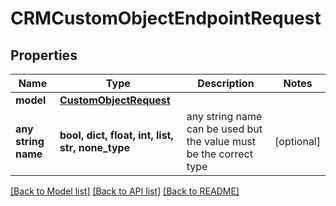 # CRMCustomObjectEndpointRequest

## Properties

| Name                | Type                                              | Description                                                        | Notes      |
| ------------------- | ------------------------------------------------- | ------------------------------------------------------------------ | ---------- |
| **model**           | [**CustomObjectRequest**](CustomObjectRequest.md) |                                                                    |
| **any string name** | **bool, dict, float, int, list, str, none_type**  | any string name can be used but the value must be the correct type | [optional] |

[[Back to Model list]](../README.md#documentation-for-models) [[Back to API list]](../README.md#documentation-for-api-endpoints) [[Back to README]](../README.md)
